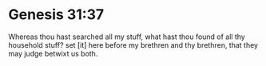 # Genesis 31:37

Whereas thou hast searched all my stuff, what hast thou found of all thy household stuff? set [it] here before my brethren and thy brethren, that they may judge betwixt us both.